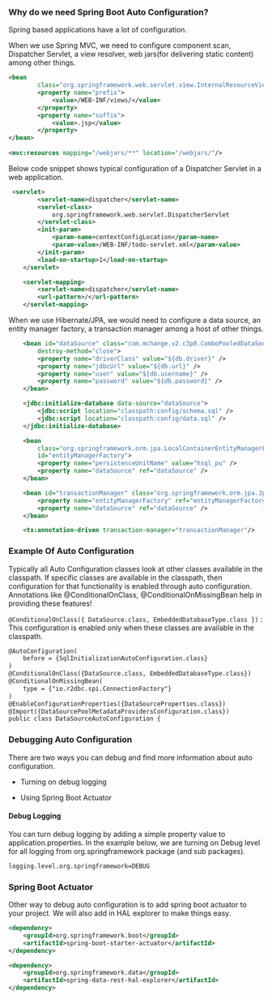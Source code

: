 ### Why do we need Spring Boot Auto Configuration?

Spring based applications have a lot of configuration.

When we use Spring MVC, we need to configure component scan, Dispatcher Servlet, a view resolver, web jars(for delivering static content) among other things.

```xml
<bean
        class="org.springframework.web.servlet.view.InternalResourceViewResolver">
        <property name="prefix">
            <value>/WEB-INF/views/</value>
        </property>
        <property name="suffix">
            <value>.jsp</value>
        </property>
</bean>
  
<mvc:resources mapping="/webjars/**" location="/webjars/"/>
```

Below code snippet shows typical configuration of a Dispatcher Servlet in a web application.

```xml
 <servlet>
        <servlet-name>dispatcher</servlet-name>
        <servlet-class>
            org.springframework.web.servlet.DispatcherServlet
        </servlet-class>
        <init-param>
            <param-name>contextConfigLocation</param-name>
            <param-value>/WEB-INF/todo-servlet.xml</param-value>
        </init-param>
        <load-on-startup>1</load-on-startup>
    </servlet>

    <servlet-mapping>
        <servlet-name>dispatcher</servlet-name>
        <url-pattern>/</url-pattern>
    </servlet-mapping>
```

When we use Hibernate/JPA, we would need to configure a data source, an entity manager factory, a transaction manager among a host of other things.

```xml
    <bean id="dataSource" class="com.mchange.v2.c3p0.ComboPooledDataSource"
        destroy-method="close">
        <property name="driverClass" value="${db.driver}" />
        <property name="jdbcUrl" value="${db.url}" />
        <property name="user" value="${db.username}" />
        <property name="password" value="${db.password}" />
    </bean>

    <jdbc:initialize-database data-source="dataSource">
        <jdbc:script location="classpath:config/schema.sql" />
        <jdbc:script location="classpath:config/data.sql" />
    </jdbc:initialize-database>

    <bean
        class="org.springframework.orm.jpa.LocalContainerEntityManagerFactoryBean"
        id="entityManagerFactory">
        <property name="persistenceUnitName" value="hsql_pu" />
        <property name="dataSource" ref="dataSource" />
    </bean>

    <bean id="transactionManager" class="org.springframework.orm.jpa.JpaTransactionManager">
        <property name="entityManagerFactory" ref="entityManagerFactory" />
        <property name="dataSource" ref="dataSource" />
    </bean>

    <tx:annotation-driven transaction-manager="transactionManager"/>
```

### Example Of Auto Configuration

Typically all Auto Configuration classes look at other classes available in the classpath. If specific classes are available in the classpath, then configuration for that functionality is enabled through auto configuration. Annotations like @ConditionalOnClass, @ConditionalOnMissingBean help in providing these features!

`@ConditionalOnClass({ DataSource.class, EmbeddedDatabaseType.class })` : This configuration is enabled only when these classes are available in the classpath.

```xml
@AutoConfiguration(
    before = {SqlInitializationAutoConfiguration.class}
)
@ConditionalOnClass({DataSource.class, EmbeddedDatabaseType.class})
@ConditionalOnMissingBean(
    type = {"io.r2dbc.spi.ConnectionFactory"}
)
@EnableConfigurationProperties({DataSourceProperties.class})
@Import({DataSourcePoolMetadataProvidersConfiguration.class})
public class DataSourceAutoConfiguration {
```

### Debugging Auto Configuration

There are two ways you can debug and find more information about auto configuration.

* Turning on debug logging

* Using Spring Boot Actuator

#### Debug Logging

You can turn debug logging by adding a simple property value to application.properties. In the example below, we are turning on Debug level for all logging from org.springframework package (and sub packages).

```xml
logging.level.org.springframework=DEBUG
```

### Spring Boot Actuator

Other way to debug auto configuration is to add spring boot actuator to your project. We will also add in HAL explorer to make things easy.

```xml
<dependency>
	<groupId>org.springframework.boot</groupId>
	<artifactId>spring-boot-starter-actuator</artifactId>
</dependency>

<dependency>
	<groupId>org.springframework.data</groupId>
	<artifactId>spring-data-rest-hal-explorer</artifactId>
</dependency>
```







